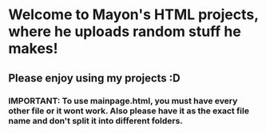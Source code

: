 # Welcome to Mayon's HTML projects, where he uploads random stuff he makes!

## Please enjoy using my projects :D

### IMPORTANT: To use mainpage.html, you must have every other file or it wont work. Also please have it as the exact file name and don't split it into different folders.
